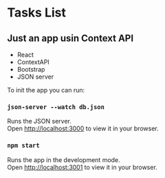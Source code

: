 # Tasks List

## Just an app usin Context API

- React
- ContextAPI
- Bootstrap
- JSON server


To init the app you can run:

### `json-server --watch db.json  `

Runs the JSON server.\
Open [http://localhost:3000](http://localhost:3000) to view it in your browser.

### `npm start`

Runs the app in the development mode.\
Open [http://localhost:3001](http://localhost:3000) to view it in your browser.

